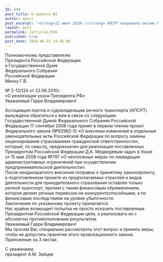 ```yaml
---
ID: 599
post_title: О проекте ФЗ
author: apsrt
post_excerpt: '<strong>22 июня 2010г.</strong> АПСРТ направила письмо Полномочному представителю Президента Российской федерации в Государственной Думе Федерального собрания РФ Минху Г.В. по проекту Федерального закона«О внесении изменений в отдельные законодательные акты Российской Федерации по вопросу замены лицензирования страхованием гражданской ответственности».'
layout: post
permalink: /articles/599
published: true
post_date: 2010-06-23 14:36:00
---
```

Полномочному представителю  
Президента Российской Федерации  
в Государственной Думе   
Федерального Собрания   
Российской Федерации  
Минху Г.В.  
  
№ 2-13/124 от 22.06.2010г.  
«О реализации указа Президента РФ»  
Уважаемый Гарри Владимирович!  
  
Ассоциация портов и судовладельцев речного транспорта (АПСРТ) вынуждена обратиться к вам в связи со следующим.  
Государственной Думой Федерального Собрания Российской Федерации 17 сентября 2008 года принят в первом чтении проект Федерального закона (№92982-5) «О внесении изменений в отдельные законодательные акты Российской Федерации по вопросу замены лицензирования страхованием гражданской ответственности», который, по смыслу, предназначен для реализации поставленных Президентом Российской Федерации Д.А. Медведевым задач в Указе от 15 мая 2008 года №797 «О неотложных мерах по ликвидации административных ограничений при осуществлении предпринимательской деятельности».  
После неоднократного внесения поправок к принятому законопроекту, в подготовленном проекте из предполагаемых отраслей и видов деятельности для принудительного страхования оставлен только речной транспорт, причем с таким финансовым обременением, которое делает речные перевозки не конкурентоспособными, а по финансовым последствиям на уровне убыточности.  
Заключение по указанному проекту прилагается.  
Нас крайне возмущает попытка не просто исказить поставленные Президентом Российской Федерации цели, а реализовать их с абсолютно противоположным результатом.  
Уважаемый Гарри Владимирович!  
Мы просим Вас специально рассмотреть этот вопрос и принять меры, чтобы не допустить принятие этого провокационного закона.  
Приложение на 3 листах.  
  
  
  
С уважением,  
президент А.М. Зайцев